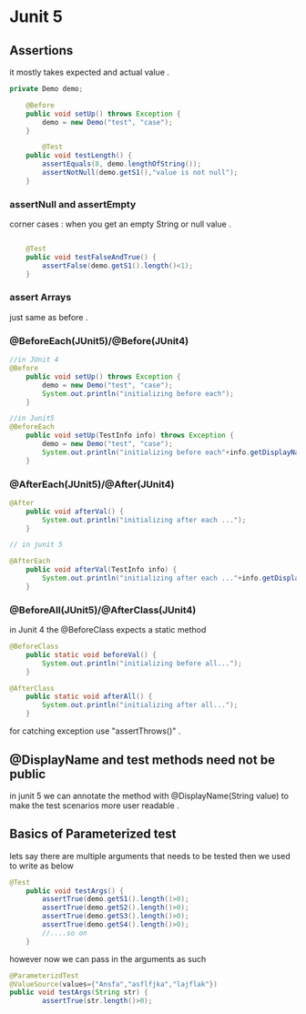 # Junit 5

## Assertions

it mostly takes expected and actual value .

```java
private Demo demo;

	@Before
	public void setUp() throws Exception {
		demo = new Demo("test", "case");
	}

		@Test
	public void testLength() {
		assertEquals(8, demo.lengthOfString());
		assertNotNull(demo.getS1(),"value is not null");
	}
```
### assertNull and assertEmpty

corner cases : when you get an empty String or null value .
    
```java

    @Test
	public void testFalseAndTrue() {
		assertFalse(demo.getS1().length()<1);
	}

```

### assert Arrays

just same as before .

### @BeforeEach(JUnit5)/@Before(JUnit4) 

```java
//in JUnit 4
@Before
	public void setUp() throws Exception {
		demo = new Demo("test", "case");
		System.out.println("initializing before each");
	}

//in Junit5
@BeforeEach
	public void setUp(TestInfo info) throws Exception {
		demo = new Demo("test", "case");
		System.out.println("initializing before each"+info.getDisplayName());
	}

```

### @AfterEach(JUnit5)/@After(JUnit4)
```java
@After
	public void afterVal() {
		System.out.println("initializing after each ...");
	}

// in junit 5

@AfterEach
	public void afterVal(TestInfo info) {
		System.out.println("initializing after each ..."+info.getDisplayName());
	}
```

### @BeforeAll(JUnit5)/@AfterClass(JUnit4)

in Junit 4 the @BeforeClass expects a static method

```java
@BeforeClass
	public static void beforeVal() {
		System.out.println("initializing before all...");
	}

@AfterClass
	public static void afterAll() {
		System.out.println("initializing after all...");
	}

```


for catching exception use "assertThrows()" .

## @DisplayName and test methods need not be public
in junit 5 we can annotate the method with @DisplayName(String value) to make the test scenarios more user readable .


## Basics of Parameterized test 

lets say there are multiple arguments that needs to be tested then we used to write as below

```java
@Test
	public void testArgs() {
		assertTrue(demo.getS1().length()>0);
		assertTrue(demo.getS2().length()>0);
        assertTrue(demo.getS3().length()>0);
		assertTrue(demo.getS4().length()>0);
        //....so on
	}
```
however now we can pass in the arguments as such 

```java
@ParameterizdTest
@ValueSource(values={"Ansfa","asflfjka","lajflak"})
public void testArgs(String str) {
		assertTrue(str.length()>0);

```